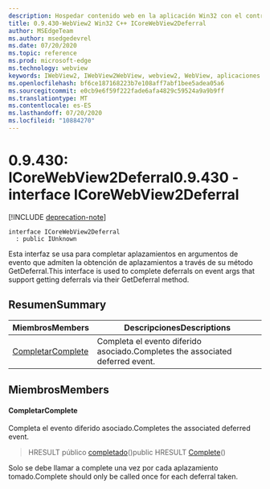 ```yaml
---
description: Hospedar contenido web en la aplicación Win32 con el control Microsoft Edge WebView2
title: 0.9.430-WebView2 Win32 C++ ICoreWebView2Deferral
author: MSEdgeTeam
ms.author: msedgedevrel
ms.date: 07/20/2020
ms.topic: reference
ms.prod: microsoft-edge
ms.technology: webview
keywords: IWebView2, IWebView2WebView, webview2, WebView, aplicaciones Win32, Win32, Edge, ICoreWebView2, ICoreWebView2Host, control de explorador, HTML Edge
ms.openlocfilehash: bf6ce187168223b7e108aff7abf1bee5adea05a6
ms.sourcegitcommit: e0cb9e6f59f222fade6afa4829c59524a9a9b9ff
ms.translationtype: MT
ms.contentlocale: es-ES
ms.lasthandoff: 07/20/2020
ms.locfileid: "10884270"
---
```

# <span data-ttu-id="ecd5e-104">0.9.430: ICoreWebView2Deferral</span><span class="sxs-lookup"><span data-stu-id="ecd5e-104">0.9.430 - interface ICoreWebView2Deferral</span></span> 

[!INCLUDE [deprecation-note](../../includes/deprecation-note.md)]

```
interface ICoreWebView2Deferral
  : public IUnknown
```

<span data-ttu-id="ecd5e-105">Esta interfaz se usa para completar aplazamientos en argumentos de evento que admiten la obtención de aplazamientos a través de su método GetDeferral.</span><span class="sxs-lookup"><span data-stu-id="ecd5e-105">This interface is used to complete deferrals on event args that support getting deferrals via their GetDeferral method.</span></span>

## <span data-ttu-id="ecd5e-106">Resumen</span><span class="sxs-lookup"><span data-stu-id="ecd5e-106">Summary</span></span>

 <span data-ttu-id="ecd5e-107">Miembros</span><span class="sxs-lookup"><span data-stu-id="ecd5e-107">Members</span></span>                        | <span data-ttu-id="ecd5e-108">Descripciones</span><span class="sxs-lookup"><span data-stu-id="ecd5e-108">Descriptions</span></span>
--------------------------------|---------------------------------------------
[<span data-ttu-id="ecd5e-109">Completar</span><span class="sxs-lookup"><span data-stu-id="ecd5e-109">Complete</span></span>](#complete) | <span data-ttu-id="ecd5e-110">Completa el evento diferido asociado.</span><span class="sxs-lookup"><span data-stu-id="ecd5e-110">Completes the associated deferred event.</span></span>

## <span data-ttu-id="ecd5e-111">Miembros</span><span class="sxs-lookup"><span data-stu-id="ecd5e-111">Members</span></span>

#### <span data-ttu-id="ecd5e-112">Completar</span><span class="sxs-lookup"><span data-stu-id="ecd5e-112">Complete</span></span> 

<span data-ttu-id="ecd5e-113">Completa el evento diferido asociado.</span><span class="sxs-lookup"><span data-stu-id="ecd5e-113">Completes the associated deferred event.</span></span>

> <span data-ttu-id="ecd5e-114">HRESULT público [completado](#complete)()</span><span class="sxs-lookup"><span data-stu-id="ecd5e-114">public HRESULT [Complete](#complete)()</span></span>

<span data-ttu-id="ecd5e-115">Solo se debe llamar a complete una vez por cada aplazamiento tomado.</span><span class="sxs-lookup"><span data-stu-id="ecd5e-115">Complete should only be called once for each deferral taken.</span></span>

